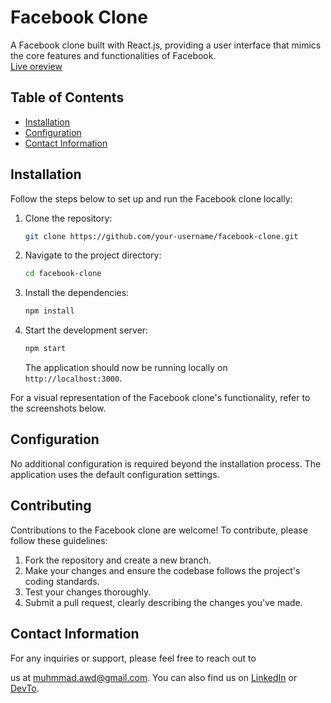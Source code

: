 # Facebook Clone

A Facebook clone built with React.js, providing a user interface that mimics the core features and functionalities of Facebook.
<br>
[Live oreview](https://facebook-clone-8c588.web.app/)
## Table of Contents

- [Installation](#installation)
- [Configuration](#configuration)
- [Contact Information](#contact-information)

## Installation

Follow the steps below to set up and run the Facebook clone locally:

1. Clone the repository:

   ```bash
   git clone https://github.com/your-username/facebook-clone.git
   ```

2. Navigate to the project directory:

   ```bash
   cd facebook-clone
   ```

3. Install the dependencies:

   ```bash
   npm install
   ```

4. Start the development server:

   ```bash
   npm start
   ```

   The application should now be running locally on `http://localhost:3000`.


For a visual representation of the Facebook clone's functionality, refer to the screenshots below.

## Configuration

No additional configuration is required beyond the installation process. The application uses the default configuration settings.


## Contributing

Contributions to the Facebook clone are welcome! To contribute, please follow these guidelines:

1. Fork the repository and create a new branch.
2. Make your changes and ensure the codebase follows the project's coding standards.
3. Test your changes thoroughly.
4. Submit a pull request, clearly describing the changes you've made.


## Contact Information

For any inquiries or support, please feel free to reach out to

 us at [muhmmad.awd@gmail.com](mailto:muhmmad.awd@gmail.com). You can also find us on [LinkedIn](https://www.linkedin.com/in/muhmmadawd/) or [DevTo](https://dev.to/muhmmadawd).
